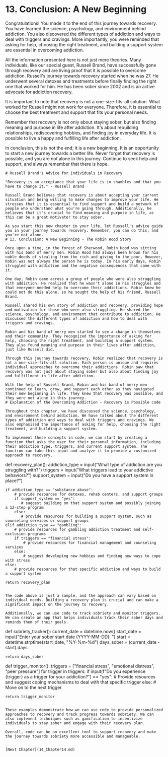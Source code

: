 # 13. Conclusion: A New Beginning

Congratulations! You made it to the end of this journey towards recovery. You have learned the science, psychology, and environment behind addiction. You also discovered the different types of addiction and ways to deal with triggers and cravings. More importantly, you were reminded that asking for help, choosing the right treatment, and building a support system are essential in overcoming addiction.

All the information presented here is not just mere theories. Many individuals, like our special guest, Russell Brand, have successfully gone through recovery and are living proof that it is possible to overcome addiction. Russell's journey towards recovery started when he was 27. He underwent several detoxes and treatments before finally finding the right one that worked for him. He has been sober since 2002 and is an active advocate for addiction recovery.

It is important to note that recovery is not a one-size-fits-all solution. What worked for Russell might not work for everyone. Therefore, it is essential to choose the best treatment and support that fits your personal needs.

Remember that recovery is not only about staying sober, but also finding meaning and purpose in life after addiction. It's about rebuilding relationships, rediscovering hobbies, and finding joy in everyday life. It is possible to live a happy and fulfilling life after addiction.

In conclusion, this is not the end; it is a new beginning. It is an opportunity to start a new journey towards a better life. Never forget that recovery is possible, and you are not alone in this journey. Continue to seek help and support, and always remember that there is hope.

```
# Russell Brand's Advice for Individuals in Recovery

"Recovery is an acceptance that your life is in shambles and that you have to change it." - Russell Brand

Russell Brand believes that recovery is about accepting your current situation and being willing to make changes to improve your life. He stresses that it is essential to find support and build a network of people who understand what you're going through. Additionally, he believes that it's crucial to find meaning and purpose in life, as this can be a great motivator to stay sober.

As you start this new chapter in your life, let Russell's advice guide you in your journey towards recovery. Remember, you can do this, and you're not alone.
# 13. Conclusion: A New Beginning - The Robin Hood Story

Once upon a time, in the forest of Sherwood, Robin Hood was sitting with his band of merry men. Robin Hood had always been known for his noble deeds of stealing from the rich and giving to the poor. However, Robin was not always the person he is today. In his early days, Robin struggled with addiction and the negative consequences that came with it.

One day, Robin came across a group of people who were also struggling with addiction. He realized that he wasn't alone in his struggles and that everyone needed help to overcome their addictions. Robin knew he could not do this alone, so he sought the help of his friend, Russell Brand.

Russell shared his own story of addiction and recovery, providing hope and motivation for those who were also struggling. He shared the science, psychology, and environment that contribute to addiction. He discussed the different types of addiction and how to deal with triggers and cravings.

Robin and his band of merry men started to see a change in themselves and their community. They recognized the importance of asking for help, choosing the right treatment, and building a support system. They also found meaning and purpose in their lives after addiction, just like Russell did.

Through this journey towards recovery, Robin realized that recovery is not a one-size-fits-all solution. Each person is unique and requires individual approaches to overcome their addictions. Robin saw that recovery was not just about staying sober but also about finding joy and fulfillment in life after addiction.

With the help of Russell Brand, Robin and his band of merry men continued to learn, grow, and support each other as they navigated their new beginning in life. They knew that recovery was possible, and they were not alone in this journey.
# Explanation of the Overcoming Addiction - Recovery is Possible code

Throughout this chapter, we have discussed the science, psychology, and environment behind addiction. We have talked about the different types of addiction and ways to deal with triggers and cravings. We also emphasized the importance of asking for help, choosing the right treatment, and building a support system.

To implement these concepts in code, we can start by creating a function that asks the user for their personal information, including their addiction type, triggers, and current support system. The function can take this input and analyze it to provide a customized approach to recovery.

```
def recovery_plan():
    addiction_type = input("What type of addiction are you struggling with?")
    triggers = input("What triggers lead to your addictive behaviors?")
    support_system = input("Do you have a support system in place?")
    
    if addiction_type == "substance abuse":
        # provide resources for detoxes, rehab centers, and support groups
        if support_system == "yes":
           # suggest building on that support system and possibly joining a 12-step program
        else:
           # provide resources for building a support system, such as counseling services or support groups
    elif addiction_type == "gambling":
        # provide resources for gambling addiction treatment and self-exclusion programs
        if triggers == "financial stress":
            # provide resources for financial management and counseling services
        else:
            # suggest developing new hobbies and finding new ways to cope with stress
    else:
        # provide resources for that specific addiction and ways to build a support system 
    
    return recovery_plan
```

The code above is just a sample, and the approach can vary based on individual needs. Building a recovery plan is crucial and can make a significant impact on the journey to recovery.

Additionally, we can use code to track sobriety and monitor triggers. We can create an app that helps individuals track their sober days and reminds them of their goals.

```
def sobriety_tracker():
    current_date = datetime.now()
    start_date = input("Enter your sober start date (YYYY-MM-DD): ")
    start = datetime.strptime(start_date, "%Y-%m-%d")
    days_sober = (current_date - start).days
    
    return days_sober
    
def trigger_monitor():
    triggers = ["financial stress", "emotional distress", "peer pressure"]
    for trigger in triggers:
        if input(f"Do you experience {trigger} as a trigger for your addiction?") == "yes":
            # Provide resources and suggest coping mechanisms to deal with that specific trigger
        else:
            # Move on to the next trigger
            
    return trigger_monitor
```

These examples demonstrate how we can use code to provide personalized approaches to recovery and track progress towards sobriety. We can also implement techniques such as gamification to incentivize individuals to stay sober and engage with their recovery plan.

Overall, code can be an excellent tool to support recovery and make the journey towards sobriety more accessible and manageable.


[Next Chapter](14_Chapter14.md)